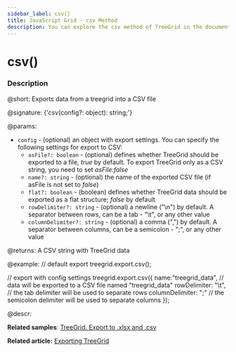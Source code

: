 ```yaml
---
sidebar_label: csv()
title: JavaScript Grid - csv Method
description: You can explore the csv method of TreeGrid in the documentation of the DHTMLX JavaScript UI library. Browse developer guides and API reference, try out code examples and live demos, and download a free 30-day evaluation version of DHTMLX Suite.
---
```


# csv()

### Description

@short: Exports data from a treegrid into a CSV file

@signature: {'csv(config?: object): string;'}

@params:
- `config` - (optional) an object with export settings. You can specify the following settings for export to CSV:
	- `asFile?: boolean` - (optional) defines whether TreeGrid should be exported to a file, *true* by default. To export TreeGrid only as a CSV string, you need to set *asFile:false*
	- `name?: string` - (optional) the name of the exported CSV file (if asFile is not set to *false*)
	- `flat?: boolean` - (boolean) defines whether TreeGrid data should be exported as a flat structure; *false* by default
	- `rowDelimiter?: string` - (optional) a newline ("\n") by default. A separator between rows, can be a tab - "\t", or any other value
	- `columnDelimiter?: string` - (optional) a comma (",") by default. A separator between columns, can be a semicolon - ";", or any other value

@returns:
A CSV string with TreeGrid data

@example:
// default export
treegrid.export.csv();

// export with config settings
treegrid.export.csv({
    name:"treegrid_data", // data will be exported to a CSV file named "treegrid_data"
    rowDelimiter: "\t", // the tab delimiter will be used to separate rows
    columnDelimiter: ";" // the semicolon delimiter will be used to separate columns
});


@descr:

**Related samples**: [TreeGrid. Export to .xlsx and .csv](https://snippet.dhtmlx.com/zyfois4q)

**Related article:** [Exporting TreeGrid](treegrid/usage.md#exporting-treegrid)